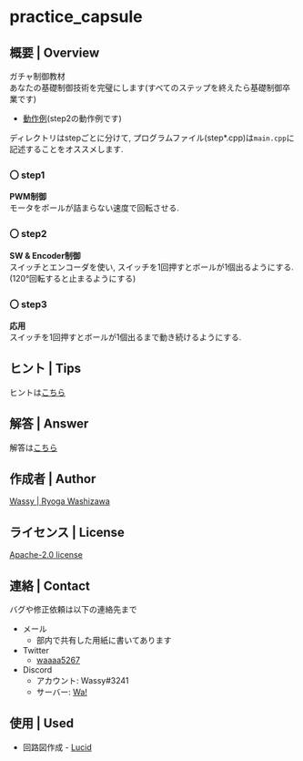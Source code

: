 # practice_capsule

## **概要 | Overview**
ガチャ制御教材  
あなたの基礎制御技術を完璧にします(すべてのステップを終えたら基礎制御卒業です)  
- [動作例](https://twitter.com/waaaa5267/status/1647105068452429824?s=20)(step2の動作例です)

ディレクトリはstepごとに分けて, プログラムファイル(step*.cpp)は`main.cpp`に記述することをオススメします.

### 〇 step1
**PWM制御**  
モータをボールが詰まらない速度で回転させる.

### 〇 step2
**SW & Encoder制御**  
スイッチとエンコーダを使い, スイッチを1回押すとボールが1個出るようにする. (120°回転すると止まるようにする)

### 〇 step3
**応用**  
スイッチを1回押すとボールが1個出るまで動き続けるようにする.

## **ヒント | Tips**
ヒントは[こちら](https://github.com/wassy310/NITOC_Robocon/blob/master/practice_capsule/TIPS.md)

## **解答 | Answer**
解答は[こちら](https://github.com/wassy310/NITOC_Robocon/blob/master/practice_capsule/ANS.md)

## **作成者 | Author**
[Wassy | Ryoga Washizawa](https://github.com/wassy310)

## **ライセンス | License**
[Apache-2.0 license](https://github.com/apache/.github/blob/main/LICENSE)

## **連絡 | Contact**
バグや修正依頼は以下の連絡先まで
- メール
  - 部内で共有した用紙に書いてあります
- Twitter
  - [waaaa5267](https://twitter.com/waaaa5267)
- Discord
  - アカウント: Wassy#3241
  - サーバー: [Wa!](https://discord.gg/uAUrUnwAh9)

## 使用 | Used
- 回路図作成 - [Lucid](https://lucid.app/documents#/documents?folder_id=home)